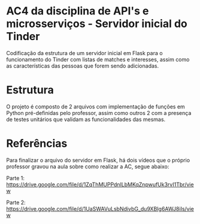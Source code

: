 # AC4 da disciplina de API's e microsserviços - Servidor inicial do Tinder
Codificação da estrutura de um servidor inicial em Flask para o funcionamento do Tinder com listas de matches e interesses, assim como as características das pessoas que forem sendo adicionadas.

# Estrutura
O projeto é composto de 2 arquivos com implementação de funções em Python pré-definidas pelo professor, assim como outros 2 com a presença de testes unitários que validam as funcionalidades das mesmas.

# Referências
Para finalizar o arquivo do servidor em Flask, há dois vídeos que o próprio professor gravou na aula sobre como realizar a AC, segue abaixo:

Parte 1:
https://drive.google.com/file/d/1ZqThMUPPdnlLbMKqZnpwufUk3rvI1Tbr/view

Parte 2:
https://drive.google.com/file/d/1UaSWAVuLsbNdivbG_du9XBIg6AWJ8iIs/view
